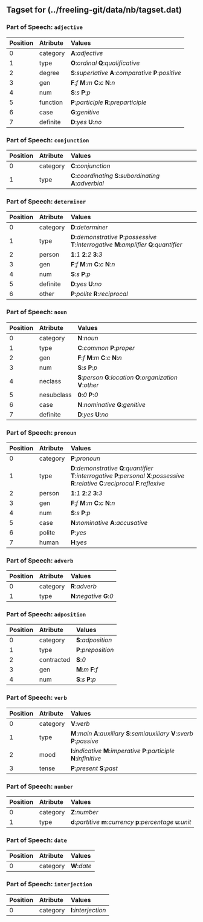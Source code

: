 ## Tagset for (../freeling-git/data/nb/tagset.dat)

### Part of Speech: `adjective`
| Position | Atribute | Values |
|:----     |:----     |:----   |
| 0        | category | **A**:_adjective_ |
| 1 | type |   **O**:_ordinal_   **Q**:_qualificative_ |
| 2 | degree |   **S**:_superlative_   **A**:_comparative_   **P**:_positive_ |
| 3 | gen |   **F**:_f_   **M**:_m_   **C**:_c_   **N**:_n_ |
| 4 | num |   **S**:_s_   **P**:_p_ |
| 5 | function |   **P**:_participle_   **R**:_preparticiple_ |
| 6 | case |   **G**:_genitive_ |
| 7 | definite |   **D**:_yes_   **U**:_no_ |
### Part of Speech: `conjunction`
| Position | Atribute | Values |
|:----     |:----     |:----   |
| 0        | category | **C**:_conjunction_ |
| 1 | type |   **C**:_coordinating_   **S**:_subordinating_   **A**:_adverbial_ |
### Part of Speech: `determiner`
| Position | Atribute | Values |
|:----     |:----     |:----   |
| 0        | category | **D**:_determiner_ |
| 1 | type |   **D**:_demonstrative_   **P**:_possessive_   **T**:_interrogative_   **M**:_amplifier_   **Q**:_quantifier_ |
| 2 | person |   **1**:_1_   **2**:_2_   **3**:_3_ |
| 3 | gen |   **F**:_f_   **M**:_m_   **C**:_c_   **N**:_n_ |
| 4 | num |   **S**:_s_   **P**:_p_ |
| 5 | definite |   **D**:_yes_   **U**:_no_ |
| 6 | other |   **P**:_polite_   **R**:_reciprocal_ |
### Part of Speech: `noun`
| Position | Atribute | Values |
|:----     |:----     |:----   |
| 0        | category | **N**:_noun_ |
| 1 | type |   **C**:_common_   **P**:_proper_ |
| 2 | gen |   **F**:_f_   **M**:_m_   **C**:_c_   **N**:_n_ |
| 3 | num |   **S**:_s_   **P**:_p_ |
| 4 | neclass |   **S**:_person_   **G**:_location_   **O**:_organization_   **V**:_other_ |
| 5 | nesubclass |   **0**:_0_   **P**:_0_ |
| 6 | case |   **N**:_nominative_   **G**:_genitive_ |
| 7 | definite |   **D**:_yes_   **U**:_no_ |
### Part of Speech: `pronoun`
| Position | Atribute | Values |
|:----     |:----     |:----   |
| 0        | category | **P**:_pronoun_ |
| 1 | type |   **D**:_demonstrative_   **Q**:_quantifier_   **T**:_interrogative_   **P**:_personal_   **X**:_possessive_   **R**:_relative_   **C**:_reciprocal_   **F**:_reflexive_ |
| 2 | person |   **1**:_1_   **2**:_2_   **3**:_3_ |
| 3 | gen |   **F**:_f_   **M**:_m_   **C**:_c_   **N**:_n_ |
| 4 | num |   **S**:_s_   **P**:_p_ |
| 5 | case |   **N**:_nominative_   **A**:_accusative_ |
| 6 | polite |   **P**:_yes_ |
| 7 | human |   **H**:_yes_ |
### Part of Speech: `adverb`
| Position | Atribute | Values |
|:----     |:----     |:----   |
| 0        | category | **R**:_adverb_ |
| 1 | type |   **N**:_negative_   **G**:_0_ |
### Part of Speech: `adposition`
| Position | Atribute | Values |
|:----     |:----     |:----   |
| 0        | category | **S**:_adposition_ |
| 1 | type |   **P**:_preposition_ |
| 2 | contracted |   **S**:_0_ |
| 3 | gen |   **M**:_m_   **F**:_f_ |
| 4 | num |   **S**:_s_   **P**:_p_ |
### Part of Speech: `verb`
| Position | Atribute | Values |
|:----     |:----     |:----   |
| 0        | category | **V**:_verb_ |
| 1 | type |   **M**:_main_   **A**:_auxiliary_   **S**:_semiauxiliary_   **V**:_sverb_   **P**:_passive_ |
| 2 | mood |   **I**:_indicative_   **M**:_imperative_   **P**:_participle_   **N**:_infinitive_ |
| 3 | tense |   **P**:_present_   **S**:_past_ |
### Part of Speech: `number`
| Position | Atribute | Values |
|:----     |:----     |:----   |
| 0        | category | **Z**:_number_ |
| 1 | type |   **d**:_partitive_   **m**:_currency_   **p**:_percentage_   **u**:_unit_ |
### Part of Speech: `date`
| Position | Atribute | Values |
|:----     |:----     |:----   |
| 0        | category | **W**:_date_ |
### Part of Speech: `interjection`
| Position | Atribute | Values |
|:----     |:----     |:----   |
| 0        | category | **I**:_interjection_ |
